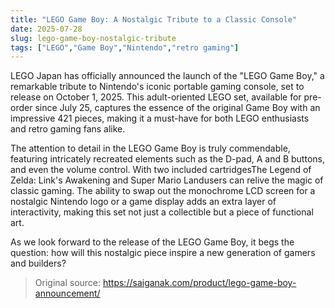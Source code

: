 ```yaml
---
title: "LEGO Game Boy: A Nostalgic Tribute to a Classic Console"
date: 2025-07-28
slug: lego-game-boy-nostalgic-tribute
tags: ["LEGO","Game Boy","Nintendo","retro gaming"]
---
```


LEGO Japan has officially announced the launch of the "LEGO Game Boy," a remarkable tribute to Nintendo's iconic portable gaming console, set to release on October 1, 2025. This adult-oriented LEGO set, available for pre-order since July 25, captures the essence of the original Game Boy with an impressive 421 pieces, making it a must-have for both LEGO enthusiasts and retro gaming fans alike.

The attention to detail in the LEGO Game Boy is truly commendable, featuring intricately recreated elements such as the D-pad, A and B buttons, and even the volume control. With two included cartridgesThe Legend of Zelda: Link's Awakening and Super Mario Landusers can relive the magic of classic gaming. The ability to swap out the monochrome LCD screen for a nostalgic Nintendo logo or a game display adds an extra layer of interactivity, making this set not just a collectible but a piece of functional art.

As we look forward to the release of the LEGO Game Boy, it begs the question: how will this nostalgic piece inspire a new generation of gamers and builders?
> Original source: https://saiganak.com/product/lego-game-boy-announcement/